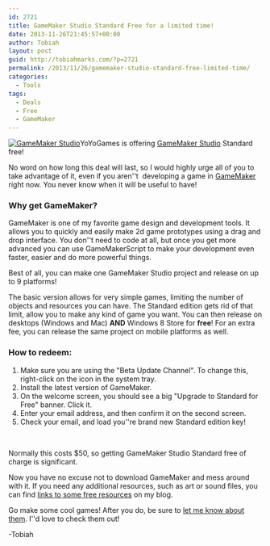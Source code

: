 ```yaml
---
id: 2721
title: GameMaker Studio Standard Free for a limited time!
date: 2013-11-26T21:45:57+00:00
author: Tobiah
layout: post
guid: http://tobiahmarks.com/?p=2721
permalink: /2013/11/26/gamemaker-studio-standard-free-limited-time/
categories:
  - Tools
tags:
  - Deals
  - Free
  - GameMaker
---
```

[<img class="aligncenter size-large wp-image-2801" alt="GameMaker Studio" src="/assets/2013/11/Gamemaker_green_banner.png?resize=604%2C144" width="604" height="144" srcset="/assets/2013/11/Gamemaker_green_banner.png?resize=1024%2C245 1024w, /assets/2013/11/Gamemaker_green_banner.png?resize=300%2C72 300w, /assets/2013/11/Gamemaker_green_banner.png?w=1320 1320w" sizes="(max-width: 604px) 100vw, 604px" data-recalc-dims="1" />](http://www.yoyogames.com/studio)YoYoGames is offering <a title="GameMaker Studio" href="http://www.yoyogames.com/studio" target="_blank">GameMaker Studio</a> Standard free!

No word on how long this deal will last, so I would highly urge all of you to take advantage of it, even if you aren''t  developing a game in <a title="GameMaker Studio" href="http://www.yoyogames.com/studio" target="_blank">GameMaker</a> right now. You never know when it will be useful to have!

### Why get GameMaker?

GameMaker is one of my favorite game design and development tools. It allows you to quickly and easily make 2d game prototypes using a drag and drop interface. You don''t need to code at all, but once you get more advanced you can use GameMakerScript to make your development even faster, easier and do more powerful things.

Best of all, you can make one GameMaker Studio project and release on up to 9 platforms!

The basic version allows for very simple games, limiting the number of objects and resources you can have. The Standard edition gets rid of that limit, allow you to make any kind of game you want. You can then release on desktops (Windows and Mac) **AND** Windows 8 Store for **free**! For an extra fee, you can release the same project on mobile platforms as well.

### How to redeem:

  1. Make sure you are using the "Beta Update Channel". To change this, right-click on the icon in the system tray.
  2. Install the latest version of GameMaker.
  3. On the welcome screen, you should see a big "Upgrade to Standard for Free" banner. Click it.
  4. Enter your email address, and then confirm it on the second screen.
  5. Check your email, and load you''re brand new Standard edition key!

&nbsp;

Normally this costs $50, so getting GameMaker Studio Standard free of charge is significant.

Now you have no excuse not to download GameMaker and mess around with it. If you need any additional resources, such as art or sound files, you can find [links to some free resources](http://tobiahmarks.com/resources/ "Resources") on my blog.

Go make some cool games! After you do, be sure to [let me know about them](http://tobiahmarks.com/contact/ "Contact"). I''d love to check them out!

-Tobiah